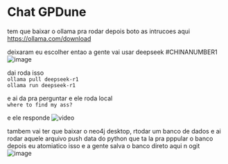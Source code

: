 # Chat GPDune


tem que baixar o ollama pra rodar depois boto as intrucoes aqui   
https://ollama.com/download   

deixaram eu escolher entao a gente vai usar deepseek #CHINANUMBER1   
![image](https://github.com/user-attachments/assets/333f93f2-fb11-44db-be72-3658bf27643b)


dai roda isso   
```ollama pull deepseek-r1```   
```ollama run deepseek-r1```   

e ai da pra perguntar e ele roda local   
```where to find my ass?```   

e ele responde
![video](https://github.com/user-attachments/assets/fcdd00b6-2ae5-4d03-a2e1-3730a1a20d92)


tambem vai ter que baixar o neo4j desktop, rtodar um banco de dados e ai rodar aquele arquivo push data do python que ta la pra pppular o banco
depois eu atomiatico isso e a gente salva o banco direto aqui n ogit
![image](https://github.com/user-attachments/assets/5f4d223f-2176-442c-b839-70a0ee7e4c5a)
